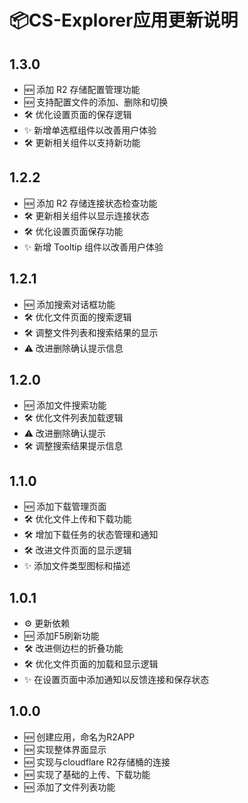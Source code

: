 # 📦CS-Explorer应用更新说明

## 1.3.0
* 🆕 添加 R2 存储配置管理功能
* 🆕 支持配置文件的添加、删除和切换
* 🛠️ 优化设置页面的保存逻辑
* ✨ 新增单选框组件以改善用户体验
* 🛠️ 更新相关组件以支持新功能

## 1.2.2
* 🆕 添加 R2 存储连接状态检查功能
* 🛠️ 更新相关组件以显示连接状态
* 🛠️ 优化设置页面保存功能
* ✨ 新增 Tooltip 组件以改善用户体验

## 1.2.1
* 🆕 添加搜索对话框功能
* 🛠️ 优化文件页面的搜索逻辑
* 🛠️ 调整文件列表和搜索结果的显示
* ⚠️ 改进删除确认提示信息

## 1.2.0
* 🆕 添加文件搜索功能
* 🛠️ 优化文件列表加载逻辑
* ⚠️ 改进删除确认提示
* 🛠️ 调整搜索结果提示信息

## 1.1.0
* 🆕 添加下载管理页面
* 🛠️ 优化文件上传和下载功能
* 🛠️ 增加下载任务的状态管理和通知
* 🛠️ 改进文件页面的显示逻辑
* ✨ 添加文件类型图标和描述

## 1.0.1
* ⚙️ 更新依赖
* 🆕 添加F5刷新功能
* 🛠️ 改进侧边栏的折叠功能
* 🛠️ 优化文件页面的加载和显示逻辑
* ✨ 在设置页面中添加通知以反馈连接和保存状态

## 1.0.0
* 🆕 创建应用，命名为R2APP
* 🆕 实现整体界面显示
* 🆕 实现与cloudflare R2存储桶的连接
* 🆕 实现了基础的上传、下载功能
* 🆕 添加了文件列表功能
